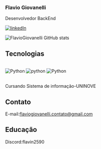 ### Flavio Giovanelli
Desenvolvedor BackEnd


[![linkedIn](https://img.shields.io/badge/LinkedIn-0077B5?style=for-the-badge&logo=linkedin&logoColor=white)](https://www.linkedin.com/in/flaviogiovanelli123/)

![FlavioGiovanelli GitHub stats](https://github-readme-stats.vercel.app/api?username=FlavioGiovanelli&show_icons=true&theme=radical)

## Tecnologias

<div style="display: inline_block"><br/>
  <img aling="center" alt="Python" src="https://img.shields.io/badge/Python-3776AB?style=for-the-badge&logo=python&logoColor=white"/>
  <img aling="center" alt="python" src="https://img.shields.io/badge/GIT-E44C30?style=for-the-badge&logo=git&logoColor=white">
  <img aling="center" alt="Python" src="https://img.shields.io/badge/GitHub-100000?style=for-the-badge&logo=github&logoColor=white"/>
  </div><br>

  Cursando Sistema de informação-UNINOVE

  ## Contato
  E-mail:flaviogiovanelli.contato@gmail.com

  ## Educação
  
  
  Discord:flavin2590
  
